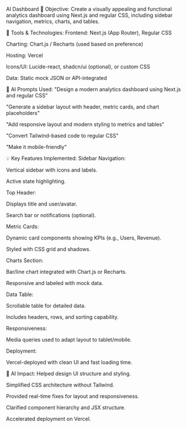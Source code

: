 AI Dashboard
📌 Objective:
Create a visually appealing and functional analytics dashboard using Next.js and regular CSS, including sidebar navigation, metrics, charts, and tables.

🔧 Tools & Technologies:
Frontend: Next.js (App Router), Regular CSS

Charting: Chart.js / Recharts (used based on preference)

Hosting: Vercel

Icons/UI: Lucide-react, shadcn/ui (optional), or custom CSS

Data: Static mock JSON or API-integrated

🧠 AI Prompts Used:
"Design a modern analytics dashboard using Next.js and regular CSS"

"Generate a sidebar layout with header, metric cards, and chart placeholders"

"Add responsive layout and modern styling to metrics and tables"

"Convert Tailwind-based code to regular CSS"

"Make it mobile-friendly"

💡 Key Features Implemented:
Sidebar Navigation:

Vertical sidebar with icons and labels.

Active state highlighting.

Top Header:

Displays title and user/avatar.

Search bar or notifications (optional).

Metric Cards:

Dynamic card components showing KPIs (e.g., Users, Revenue).

Styled with CSS grid and shadows.

Charts Section:

Bar/line chart integrated with Chart.js or Recharts.

Responsive and labeled with mock data.

Data Table:

Scrollable table for detailed data.

Includes headers, rows, and sorting capability.

Responsiveness:

Media queries used to adapt layout to tablet/mobile.

Deployment:

Vercel-deployed with clean UI and fast loading time.

🌟 AI Impact:
Helped design UI structure and styling.

Simplified CSS architecture without Tailwind.

Provided real-time fixes for layout and responsiveness.

Clarified component hierarchy and JSX structure.

Accelerated deployment on Vercel.

